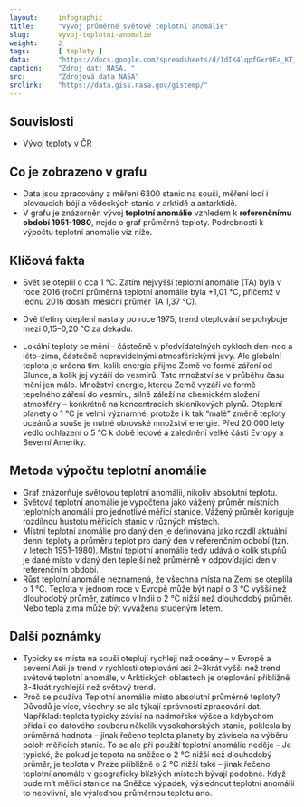```yaml
---
layout:     infographic
title:      "Vývoj průměrné světové teplotní anomálie"
slug:       vyvoj-teplotni-anomalie
weight:     2
tags:       [ teploty ]
data:       "https://docs.google.com/spreadsheets/d/1dIK4lqpfGxr0Ea_KT_WmR6GpB2nc2Y9ylYf_3TBu95M/edit?usp=sharing"
caption:    "Zdroj dat: NASA. "
src:	    "Zdrojová data NASA"
srclink:    "https://data.giss.nasa.gov/gistemp/"
---
```


## Souvislosti 

- [Vývoj teploty v ČR](/infografiky/teplota-cr-)

## Co je zobrazeno v grafu
* Data jsou zpracovány z měření 6300  stanic na souši, měření lodí i plovoucích bójí a vědeckých stanic v arktidě a antarktidě. 
* V grafu je znázorněn vývoj __teplotní anomálie__ vzhledem k __referenčnímu období 1951-1980__, nejde o graf průměrné teploty. Podrobnosti k výpočtu teplotní anomálie viz níže.

## Klíčová fakta

* Svět se oteplil o cca 1 °C. Zatím nejvyšší teplotní anomálie (TA) byla v roce 2016 (roční průměrná teplotní anomálie byla +1,01 °C, přičemž v lednu 2016 dosáhl měsíční průměr TA 1,37 °C). 
* Dvě třetiny oteplení nastaly po roce 1975, trend oteplování se pohybuje mezi 0,15&ndash;0,20 °C za dekádu.

* Lokální teploty se mění &ndash; částečně v předvídatelných cyklech den&ndash;noc a léto&ndash;zima, částečně nepravidelnými atmosférickými jevy. Ale globální teplota je určena tím, kolik energie přijme Země ve formě záření od Slunce, a kolik jej vyzáří do vesmírů. Tato množství se v průběhu času mění jen málo. Množství energie, kterou Země vyzáří ve formě tepelného záření do vesmíru, silně záleží na chemickém složení atmosféry &ndash; konkrétně na koncentracích skleníkových plynů.
Oteplení planety o 1 °C je velmi významné, protože i k tak “malé” změně teploty oceánů a souše je nutné obrovské množství energie. Před 20 000 lety vedlo ochlazení o 5 °C k době ledové a zalednění velké části Evropy a Severní Ameriky.

## Metoda výpočtu teplotní anomálie

* Graf znázorňuje světovou teplotní anomálii, nikoliv absolutní teplotu.
* Světová teplotní anomálie je vypočtena jako vážený průměr místních teplotních anomálií pro jednotlivé měřicí stanice. Vážený průměr koriguje rozdílnou hustotu měřicích stanic v různých místech.
* Místní teplotní anomálie pro daný den je definována jako rozdíl aktuální denní teploty a průměru teplot pro daný den v referenčním odbobí (tzn. v letech 1951&ndash;1980). Místní teplotní anomálie tedy udává o kolik stupňů je dané místo v daný den teplejší než průměrně v odpovídající den v referenčním období.     
* Růst teplotní anomálie neznamená, že všechna místa na Zemi se oteplila o 1 °C. Teplota v jednom roce v Evropě může být např o 3 °C vyšší než dlouhodobý průměr, zatímco v Indii o 2 °C nižší než dlouhodobý průměr. Nebo teplá zima může být vyvážena studeným létem. 

## Další poznámky

* Typicky se místa na souši oteplují rychleji než oceány &ndash; v Evropě a severní Asii je trend v rychlosti oteplování asi 2&ndash;3krát vyšší než trend světové teplotní anomále, v Arktických oblastech je oteplování přibližně 3-4krát rychlejší než světový trend.  
* Proč se používá Teplotní anomálie místo absolutní průměrné teploty? Důvodů je více, všechny se ale týkají správnosti zpracování dat. Například: teplota typicky závisí na nadmořské výšce a kdybychom přidali do datového souboru několik vysokohorských stanic, poklesla by průměrná hodnota &ndash; jinak řečeno teplota planety by závisela na výběru poloh měřicích stanic. To se ale při použití teplotní anomálie neděje &ndash; Je typické, že pokud je tepota na sněžce o 2 °C nižší než dlouhodobý průměr, je teplota v Praze přibližně o 2 °C nižší také &ndash; jinak řečeno teplotní anomále v geograficky blízkých místech bývají podobné. Když bude mít měřicí stanice na Sněžce výpadek, výslednout teplotní anomálii to neovlivní, ale výslednou průměrnou teplotu ano. 

